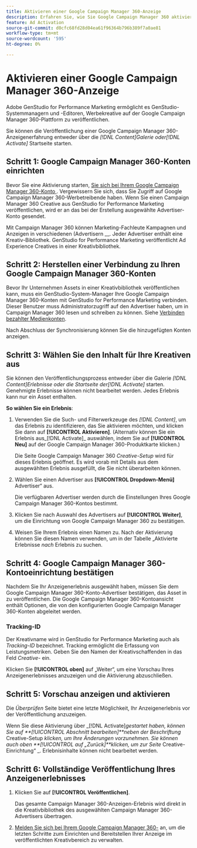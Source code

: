 ```yaml
---
title: Aktivieren einer Google Campaign Manager 360-Anzeige
description: Erfahren Sie, wie Sie Google Campaign Manager 360 aktivieren.
feature: Ad Activation
source-git-commit: d0cfc68fd28d04ea61f96364b796b389f7a0ae81
workflow-type: tm+mt
source-wordcount: '595'
ht-degree: 0%

---
```


# Aktivieren einer Google Campaign Manager 360-Anzeige

Adobe GenStudio for Performance Marketing ermöglicht es GenStudio-Systemmanagern und -Editoren, Werbekreative auf der Google Campaign Manager 360-Plattform zu veröffentlichen.

Sie können die Veröffentlichung einer Google Campaign Manager 360-Anzeigenerfahrung entweder über die _[!DNL Content]_Galerie oder_[!DNL Activate]_ Startseite starten.

## Schritt 1: Google Campaign Manager 360-Konten einrichten

Bevor Sie eine Aktivierung starten, [ Sie sich bei Ihrem Google Campaign Manager 360-Konto ](https://campaignmanager.google.com). Vergewissern Sie sich, dass Sie Zugriff auf Google Campaign Manager 360-Werbetreibende haben. Wenn Sie einen Campaign Manager 360 Creative aus GenStudio for Performance Marketing veröffentlichen, wird er an das bei der Erstellung ausgewählte Advertiser-Konto gesendet.

Mit Campaign Manager 360 können Marketing-Fachleute Kampagnen und Anzeigen in verschiedenen (Advertisern __. Jeder Advertiser enthält eine Kreativ-Bibliothek. GenStudio for Performance Marketing veröffentlicht Ad Experience Creatives in einer Kreativbibliothek.

## Schritt 2: Herstellen einer Verbindung zu Ihren Google Campaign Manager 360-Konten

Bevor Ihr Unternehmen Assets in einer Kreativbibliothek veröffentlichen kann, muss ein GenStudio-System-Manager Ihre Google Campaign Manager 360-Konten mit GenStudio for Performance Marketing verbinden. Dieser Benutzer muss Administratorzugriff auf den Advertiser haben, um in Campaign Manager 360 lesen und schreiben zu können. Siehe [Verbinden bezahlter Medienkonten](/help/user-guide/connectors/connect-channel.md).

Nach Abschluss der Synchronisierung können Sie die hinzugefügten Konten anzeigen.

## Schritt 3: Wählen Sie den Inhalt für Ihre Kreativen aus

Sie können den Veröffentlichungsprozess entweder über die Galerie _[!DNL Content]_Erlebnisse oder die Startseite der_[!DNL Activate]_ starten. Genehmigte Erlebnisse können nicht bearbeitet werden. Jedes Erlebnis kann nur ein Asset enthalten.

**So wählen Sie ein Erlebnis**:

1. Verwenden Sie die Such- und Filterwerkzeuge des _[!DNL Content]_, um das Erlebnis zu identifizieren, das Sie aktivieren möchten, und klicken Sie dann auf **[!UICONTROL Aktivieren]**. (Alternativ können Sie ein Erlebnis aus_[!DNL Activate]_ auswählen, indem Sie auf **[!UICONTROL Neu]** auf der Google Campaign Manager 360-Produktkarte klicken.)

   Die Seite Google Campaign Manager 360 _Creative-Setup_ wird für dieses Erlebnis geöffnet. Es wird vorab mit Details aus dem ausgewählten Erlebnis ausgefüllt, die Sie nicht überarbeiten können.

1. Wählen Sie einen Advertiser aus **[!UICONTROL Dropdown-Menü]** Advertiser“ aus.

   Die verfügbaren Advertiser werden durch die Einstellungen Ihres Google Campaign Manager 360-Kontos bestimmt.

1. Klicken Sie nach Auswahl des Advertisers auf **[!UICONTROL Weiter]**, um die Einrichtung von Google Campaign Manager 360 zu bestätigen.

1. Weisen Sie Ihrem Erlebnis einen Namen zu. Nach der Aktivierung können Sie diesen Namen verwenden, um in der Tabelle „Aktivierte Erlebnisse _nach_ Erlebnis zu suchen.

## Schritt 4: Google Campaign Manager 360-Kontoeinrichtung bestätigen

Nachdem Sie Ihr Anzeigenerlebnis ausgewählt haben, müssen Sie dem Google Campaign Manager 360-Konto-Advertiser bestätigen, das Asset in zu veröffentlichen. Die Google Campaign Manager 360-Kontoansicht enthält Optionen, die von den konfigurierten Google Campaign Manager 360-Konten abgeleitet werden.

### Tracking-ID

Der Kreativname wird in GenStudio for Performance Marketing auch als _Tracking-ID_ bezeichnet. Tracking ermöglicht die Erfassung von Leistungsmetriken. Geben Sie den Namen der Kreativschaffenden in das Feld _Creative-_ ein.

Klicken Sie **[!UICONTROL oben]** auf „Weiter“, um eine Vorschau Ihres Anzeigenerlebnisses anzuzeigen und die Aktivierung abzuschließen.

## Schritt 5: Vorschau anzeigen und aktivieren

Die _Überprüfen_ Seite bietet eine letzte Möglichkeit, Ihr Anzeigenerlebnis vor der Veröffentlichung anzuzeigen.

Wenn Sie diese Aktivierung über _[!DNL Activate]_gestartet haben, können Sie auf **[!UICONTROL Abschnitt bearbeiten]**neben der Beschriftung_ Creative-Setup _klicken, um Ihre Änderungen vorzunehmen. Sie können auch oben **[!UICONTROL auf „Zurück]**klicken, um zur Seite_ Creative-Einrichtung“ _. Erlebnisinhalte können nicht bearbeitet werden.

## Schritt 6: Vollständige Veröffentlichung Ihres Anzeigenerlebnisses

1. Klicken Sie auf **[!UICONTROL Veröffentlichen]**.

   Das gesamte Campaign Manager 360-Anzeigen-Erlebnis wird direkt in die Kreativbibliothek des ausgewählten Campaign Manager 360-Advertisers übertragen.

1. [Melden Sie sich bei Ihrem Google Campaign Manager 360-](https://campaignmanager.google.com) an, um die letzten Schritte zum Einrichten und Bereitstellen Ihrer Anzeige im veröffentlichten Kreativbereich zu verwalten.
